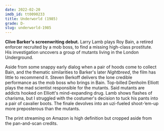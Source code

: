 ```yaml
---
date: 2022-02-20
imdb_id: tt0090233
title: Underworld (1985)
grade: D-
slug: underworld-1985
---
```


**Clive Barker's screenwriting debut.** Larry Lamb plays Roy Bain, a retired enforcer recruited by a mob boss, to find a missing high-class prostitute. His investigation uncovers a group of mutants living in the London Underground.

<!-- end -->

Aside from some snappy early dialog when a pair of hoods come to collect Bain, and the thematic similarities to Barker's later <span data-imdb-id="tt0100260">_Nightbreed_</span>, the film has little to recommend it. Steven Berkoff delivers the lone credible performance as the mob boss who brings in Bain. Top-billed Denholm Elliott plays the mad scientist responsible for the mutants. Said mutants are addicts hooked on Elliott's mind-expanding drug. Lamb shows flashes of charisma, but I struggled with the costumer's decision to tuck his pants into a pair of cavalier boots. The finale devolves into an uzi-fueled shoot-‘em-up more preposterous than the mutants.

The print streaming on Amazon is high definition but cropped aside from the pan-and-scan credits.